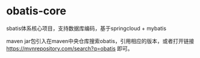 # obatis-core
sbatis体系核心项目，支持数据库编码，基于springcloud + mybatis


maven jar包引入在maven中央仓库搜索obatis，引用相应的版本，或者打开链接 https://mvnrepository.com/search?q=obatis 即可。
